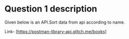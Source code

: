 # Question 1 description

Given below is an API.Sort data from api according to name.

Link- [https://postman-library-api.glitch.me/books]
